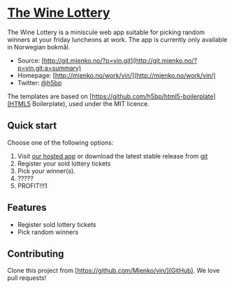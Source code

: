 # [The Wine Lottery](http://vin.mienko.no/)

The Wine Lottery is a miniscule web app suitable for picking random winners at your friday luncheons at work. The app is currently only available in Norwegian bokmål.

* Source: [http://git.mienko.no/?p=vin.git](http://git.mienko.no/?p=vin.git;a=summary)
* Homepage: [http://mienko.no/work/vin/](http://mienko.no/work/vin/)
* Twitter: [@h5bp](http://twitter.com/mienkono)

The templates are based on [https://github.com/h5bp/html5-boilerplate](HTML5 Boilerplate), used under the MIT licence.


## Quick start

Choose one of the following options:

1. Visit [our hosted app](http://vin.mienko.no/) or download the latest stable release from
   [git](http://git.mienko.no/?p=vin.git;a=summary)
2. Register your sold lottery tickets
3. Pick your winner(s).
4. ?????
5. PROFIT!!!1


## Features

* Register sold lottery tickets
* Pick random winners

## Contributing

Clone this project from [https://github.com/Mienko/vin/](GitHub). We love pull requests!
